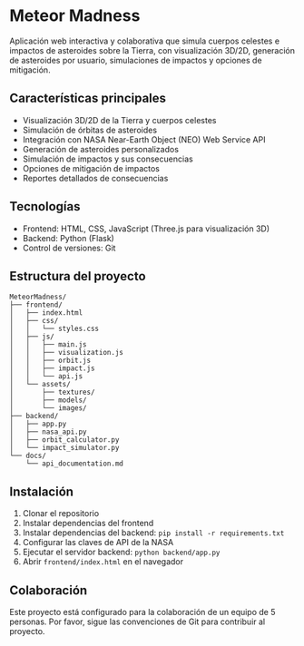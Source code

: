 # Meteor Madness

Aplicación web interactiva y colaborativa que simula cuerpos celestes e impactos de asteroides sobre la Tierra, con visualización 3D/2D, generación de asteroides por usuario, simulaciones de impactos y opciones de mitigación.

## Características principales

- Visualización 3D/2D de la Tierra y cuerpos celestes
- Simulación de órbitas de asteroides
- Integración con NASA Near-Earth Object (NEO) Web Service API
- Generación de asteroides personalizados
- Simulación de impactos y sus consecuencias
- Opciones de mitigación de impactos
- Reportes detallados de consecuencias

## Tecnologías

- Frontend: HTML, CSS, JavaScript (Three.js para visualización 3D)
- Backend: Python (Flask)
- Control de versiones: Git

## Estructura del proyecto

```
MeteorMadness/
├── frontend/
│   ├── index.html
│   ├── css/
│   │   └── styles.css
│   ├── js/
│   │   ├── main.js
│   │   ├── visualization.js
│   │   ├── orbit.js
│   │   ├── impact.js
│   │   └── api.js
│   └── assets/
│       ├── textures/
│       ├── models/
│       └── images/
├── backend/
│   ├── app.py
│   ├── nasa_api.py
│   ├── orbit_calculator.py
│   └── impact_simulator.py
└── docs/
    └── api_documentation.md
```

## Instalación

1. Clonar el repositorio
2. Instalar dependencias del frontend
3. Instalar dependencias del backend: `pip install -r requirements.txt`
4. Configurar las claves de API de la NASA
5. Ejecutar el servidor backend: `python backend/app.py`
6. Abrir `frontend/index.html` en el navegador

## Colaboración

Este proyecto está configurado para la colaboración de un equipo de 5 personas. Por favor, sigue las convenciones de Git para contribuir al proyecto.